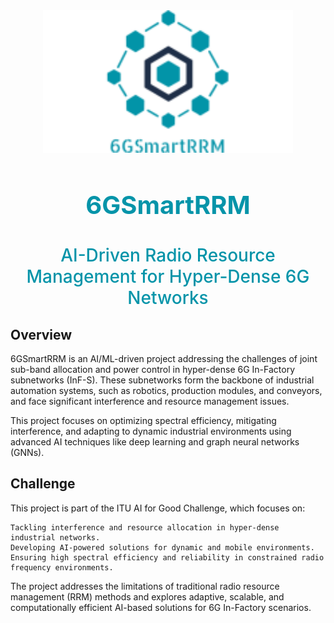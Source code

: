 
<div align="center">
  <img src="./static/logo.png" width="400" />
</div>

<div align="center">
    <h1 style="color: #0594a9; font-weight: 700; font-size: 40px"> 6GSmartRRM </h1>
    <h2 style="color: #0594a9; font-weight: 500; font-size: 28px"> AI-Driven Radio Resource Management for Hyper-Dense 6G Networks </h2>
</div>

## Overview

6GSmartRRM is an AI/ML-driven project addressing the challenges of joint sub-band allocation and power control in hyper-dense 6G In-Factory subnetworks (InF-S). These subnetworks form the backbone of industrial automation systems, such as robotics, production modules, and conveyors, and face significant interference and resource management issues.

This project focuses on optimizing spectral efficiency, mitigating interference, and adapting to dynamic industrial environments using advanced AI techniques like deep learning and graph neural networks (GNNs).

## Challenge

This project is part of the ITU AI for Good Challenge, which focuses on:

    Tackling interference and resource allocation in hyper-dense industrial networks.
    Developing AI-powered solutions for dynamic and mobile environments.
    Ensuring high spectral efficiency and reliability in constrained radio frequency environments.

The project addresses the limitations of traditional radio resource management (RRM) methods and explores adaptive, scalable, and computationally efficient AI-based solutions for 6G In-Factory scenarios.